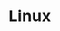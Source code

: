 # Linux

<BuddyLogo who="CentOS" />
<BuddyLogo who="ArchLinux" />
<BuddyLogo who="Aliyun" />
<BuddyLogo who="Docker" />
<BuddyLogo who="Nginx" />
<BuddyLogo who="Bash" />
<BuddyLogo who="Zsh" />
<BuddyLogo who="frp" />
<BuddyLogo who="Gogs" />

<CateList />
